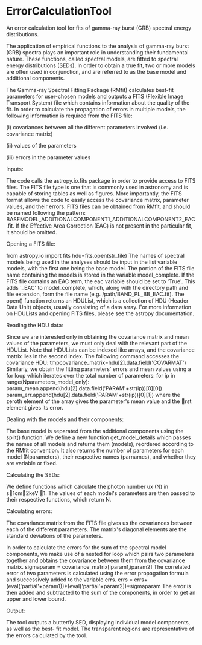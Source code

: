 # ErrorCalculationTool
An error calculation tool for fits of gamma-ray burst (GRB) spectral energy distributions.

The application of empirical functions to the analysis of gamma-ray burst (GRB) spectra plays
an important role in understanding their fundamental nature. These functions, called spectral
models, are fitted to spectral energy distributions (SEDs). In order to obtain a true fit, two or
more models are often used in conjunction, and are referred to as the base model and additional
components.

The Gamma-ray Spectral Fitting Package (RMfit) calculates best-fit parameters for user-chosen
models and outputs a FITS (Flexible Image Transport System) file which contains information
about the quality of the fit. In order to calculate the propagation of errors in multiple models,
the following information is required from the FITS file:

(i) covariances between all the different parameters involved (i.e. covariance matrix)

(ii) values of the parameters

(iii) errors in the parameter values


Inputs:

The code calls the astropy.io.fits package in order to provide access to FITS files. The FITS
file type is one that is commonly used in astronomy and is capable of storing tables as well
as figures. More importantly, the FITS format allows the code to easily access the covariance
matrix, parameter values, and their errors.
FITS files can be obtained from RMfit, and should be named following the pattern:
BASEMODEL_ADDITIONALCOMPONENT1_ADDITIONALCOMPONENT2_EAC.fit. If the Effective Area
Correction (EAC) is not present in the particular fit, it should be omitted.

Opening a FITS file:

from astropy.io import fits
hdu=fits.open(str_file)
The names of spectral models being used in the analyses should be input in the list variable
models, with the first one being the base model. The portion of the FITS file name containing
the models is stored in the variable model_complete. If the FITS file contains an EAC term, the
eac variable should be set to 'True'. This adds '_EAC' to model_complete, which, along with
the directory path and file extension, form the file name (e.g. /path/BAND_PL_BB_EAC.fit).
The open() function returns an HDUList, which is a collection of HDU (Header Data Unit)
objects, usually consisting of a data array. For more information on HDULists and opening
FITS files, please see the astropy documentation.

Reading the HDU data:

Since we are interested only in obtaining the covariance matrix and mean values of the
parameters, we must only deal with the relevant part of the HDUList. Note that HDULists
can be indexed like arrays, and the covariance matrix lies in the second index. The following
command accesses the covariance HDU:
tmpcovariance_matrix=hdu[2].data.field('COVARMAT')
Similarly, we obtain the fitting parameters' errors and mean values using a for loop which
iterates over the total number of parameters:
for ip in range(Nparameters_model_only):
param_mean.append(hdu[2].data.field('PARAM'+str(ip))[0][0])
param_err.append(hdu[2].data.field('PARAM'+str(ip))[0][1])
where the zeroth element of the array gives the parameter's mean value and the rst element
gives its error.

Dealing with the models and their components:

The base model is separated from the additional components using the split() function. We
define a new function get_model_details which passes the names of all models and returns
them (models), reordered according to the RMfit convention. It also returns the number of
parameters for each model (Nparameters), their respective names (parnames), and whether
they are variable or fixed.

Calculating the SEDs:

We define functions which calculate the photon number 
ux (N) in s􀀀1cm􀀀2keV 􀀀1. The values
of each model's parameters are then passed to their respective functions, which return N.

Calculating errors:

The covariance matrix from the FITS file gives us the covariances between each of the different
parameters. The matrix's diagonal elements are the standard deviations of the parameters.

In order to calculate the errors for the sum of the spectral model components, we make use
of a nested for loop which pairs two parameters together and obtains the covariance between
them from the covariance matrix.
sigmaparam = covariance_matrix[iparam1,iparam2]
The correlated error of two parameters is calculated using the error propagation formula and
successively added to the variable errs.
errs = errs+(eval('partial'+param1))*(eval('partial'+param2))*sigmaparam
The error is then added and subtracted to the sum of the components, in order to get an
upper and lower bound.

Output:

The tool outputs a butterfly SED, displaying individual model components, as well as the best-
fit model. The transparent regions are representative of the errors calculated by the tool.
